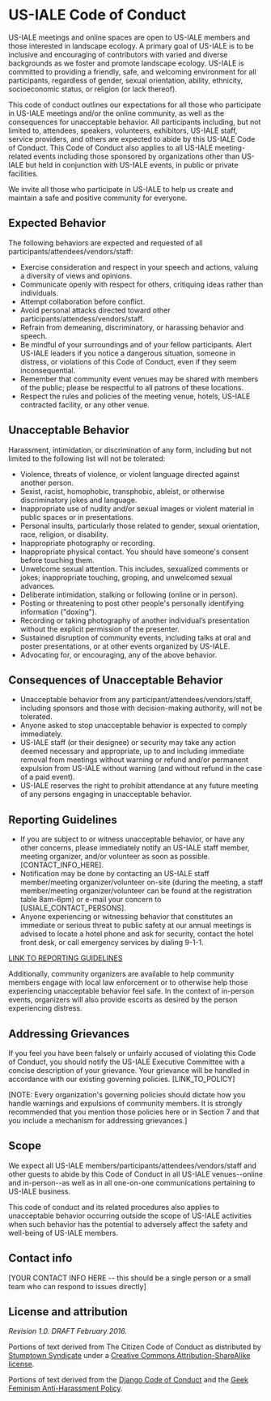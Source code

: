 # US-IALE Code of Conduct

US-IALE meetings and online spaces are open to US-IALE members and those interested in landscape ecology. A primary goal of US-IALE is to be inclusive and encouraging of contributors with varied and diverse backgrounds as we foster and promote landscape ecology. US-IALE is committed to providing a friendly, safe, and welcoming environment for all participants, regardless of gender, sexual orientation, ability, ethnicity, socioeconomic status, or religion (or lack thereof).

This code of conduct outlines our expectations for all those who participate in US-IALE meetings and/or the online community, as well as the consequences for unacceptable behavior. All participants including, but not limited to, attendees, speakers, volunteers, exhibitors, US-IALE staff, service providers, and others are expected to abide by this US-IALE Code of Conduct. This Code of Conduct also applies to all US-IALE meeting-related events including those sponsored by organizations other than US-IALE but held in conjunction with US-IALE events, in public or private facilities.

We invite all those who participate in US-IALE to help us create and maintain a safe and positive community for everyone.

## Expected Behavior

The following behaviors are expected and requested of all participants/attendees/vendors/staff:

  * Exercise consideration and respect in your speech and actions, valuing a diversity of views and opinions.
  * Communicate openly with respect for others, critiquing ideas rather than individuals.
  * Attempt collaboration before conflict.
  * Avoid personal attacks directed toward other participants/attendess/vendors/staff. 
  * Refrain from demeaning, discriminatory, or harassing behavior and speech.
  * Be mindful of your surroundings and of your fellow participants. Alert US-IALE leaders if you notice a dangerous situation, someone in distress, or violations of this Code of Conduct, even if they seem inconsequential.
  * Remember that community event venues may be shared with members of the public; please be respectful to all patrons of these locations.
  * Respect the rules and policies of the meeting venue, hotels, US-IALE contracted facility, or any other venue.

## Unacceptable Behavior

Harassment, intimidation, or discrimination of any form, including but not limited to the following list will not be tolerated:

  * Violence, threats of violence, or violent language directed against another person.
  * Sexist, racist, homophobic, transphobic, ableist, or otherwise discriminatory jokes and language.
  * Inappropriate use of nudity and/or sexual images or violent material in public spaces or in presentations.
  * Personal insults, particularly those related to gender, sexual orientation, race, religion, or disability.
  * Inappropriate photography or recording.
  * Inappropriate physical contact. You should have someone's consent before touching them.
  * Unwelcome sexual attention. This includes, sexualized comments or jokes; inappropriate touching, groping, and unwelcomed sexual advances.
  * Deliberate intimidation, stalking or following (online or in person).
  * Posting or threatening to post other people's personally identifying information ("doxing").
  * Recording or taking photography of another individual’s presentation without the explicit permission of the presenter.
  * Sustained disruption of community events, including talks at oral and poster presentations, or at other events organized by US-IALE.
  * Advocating for, or encouraging, any of the above behavior.

## Consequences of Unacceptable Behavior

  * Unacceptable behavior from any participant/attendees/vendors/staff, including sponsors and those with decision-making authority, will not be tolerated.
  * Anyone asked to stop unacceptable behavior is expected to comply immediately.
  * US-IALE staff (or their designee) or security may take any action deemed necessary and appropriate, up to and including immediate removal from meetings without warning or refund and/or permanent expulsion from US-IALE without warning (and without refund in the case of a paid event).
  * US-IALE reserves the right to prohibit attendance at any future meeting of any persons engaging in unacceptable behavior.

## Reporting Guidelines

  * If you are subject to or witness unacceptable behavior, or have any other concerns, please immediately notify an US-IALE staff member, meeting organizer, and/or volunteer as soon as possible. [CONTACT_INFO_HERE].
  * Notification may be done by contacting an US-IALE staff member/meeting organizer/volunteer on-site (during the meeting, a staff member/meeting organizer/volunteer can be found at the registration table 8am-6pm) or e-mail your concern to [USIALE_CONTACT_PERSONS].
  * Anyone experiencing or witnessing behavior that constitutes an immediate or serious threat to public safety at our annual meetings is advised to locate a hotel phone and ask for security, contact the hotel front desk, or call emergency services by dialing 9-1-1.

[LINK TO REPORTING GUIDELINES](https://github.com/whalend/policies/blob/master/usiale-reporting-guidelines.md)

Additionally, community organizers are available to help community members engage with local law enforcement or to otherwise help those experiencing unacceptable behavior feel safe. In the context of in-person events, organizers will also provide escorts as desired by the person experiencing distress.

## Addressing Grievances

If you feel you have been falsely or unfairly accused of violating this Code of Conduct, you should notify the US-IALE Executive Committee with a concise description of your grievance. Your grievance will be handled in accordance with our existing governing policies. [LINK_TO_POLICY]

[NOTE: Every organization's governing policies should dictate how you handle warnings and expulsions of community members. It is strongly recommended that you mention those policies here or in Section 7 and that you include a mechanism for addressing grievances.]

## Scope

We expect all US-IALE members/participants/attendees/vendors/staff and other guests to abide by this Code of Conduct in all US-IALE venues--online and in-person--as well as in all one-on-one communications pertaining to US-IALE business.

This code of conduct and its related procedures also applies to unacceptable behavior occurring outside the scope of US-IALE activities when such behavior has the potential to adversely affect the safety and well-being of US-IALE members.

## Contact info

[YOUR CONTACT INFO HERE -- this should be a single person or a small team who can respond to issues directly]

## License and attribution

_Revision 1.0. DRAFT February 2016._

Portions of text derived from The Citizen Code of Conduct as distributed by [Stumptown Syndicate](http://stumptownsyndicate.org) under a [Creative Commons Attribution-ShareAlike license](http://creativecommons.org/licenses/by-sa/3.0/). 

Portions of text derived from the [Django Code of Conduct](https://www.djangoproject.com/conduct/) and the [Geek Feminism Anti-Harassment Policy](http://geekfeminism.wikia.com/wiki/Conference_anti-harassment/Policy).

